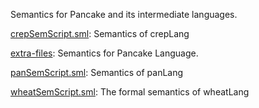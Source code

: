 Semantics for Pancake and its intermediate languages.

[crepSemScript.sml](crepSemScript.sml):
Semantics of crepLang

[extra-files](extra-files):
Semantics for Pancake Language.

[panSemScript.sml](panSemScript.sml):
Semantics of panLang

[wheatSemScript.sml](wheatSemScript.sml):
The formal semantics of wheatLang
